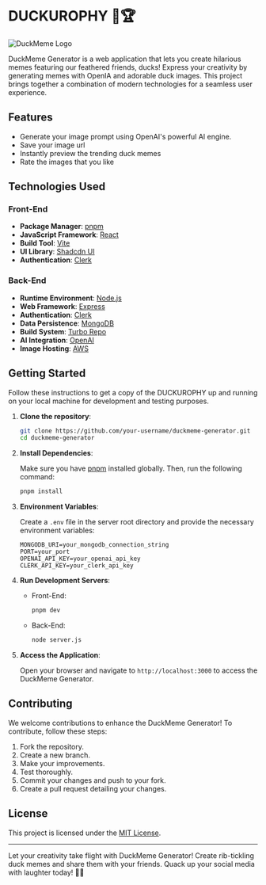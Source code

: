 # DUCKUROPHY 🦆🏆

![DuckMeme Logo](https://kurojam-sparta-client.onrender.com/)

DuckMeme Generator is a web application that lets you create hilarious memes featuring our feathered friends, ducks! Express your creativity by generating memes with OpenIA and adorable duck images. This project brings together a combination of modern technologies for a seamless user experience.

## Features

- Generate your image prompt using OpenAI's powerful AI engine.
- Save your image url 
- Instantly preview the trending duck memes
- Rate the images that you like

## Technologies Used

### Front-End

- **Package Manager**: [pnpm](https://pnpm.io/)
- **JavaScript Framework**: [React](https://reactjs.org/)
- **Build Tool**: [Vite](https://vitejs.dev/)
- **UI Library**: [Shadcdn UI](https://shadcdn.com/ui)
- **Authentication**: [Clerk](https://clerk.dev/)

### Back-End

- **Runtime Environment**: [Node.js](https://nodejs.org/)
- **Web Framework**: [Express](https://expressjs.com/)
- **Authentication**: [Clerk](https://clerk.dev/)
- **Data Persistence**: [MongoDB](https://www.mongodb.com/)
- **Build System**: [Turbo Repo](https://turbo.dev/repo)
- **AI Integration**: [OpenAI](https://www.openai.com/)
- **Image Hosting**: [AWS](https://aws.com/)

## Getting Started

Follow these instructions to get a copy of the DUCKUROPHY up and running on your local machine for development and testing purposes.

1. **Clone the repository**:

   ```bash
   git clone https://github.com/your-username/duckmeme-generator.git
   cd duckmeme-generator
   ```

2. **Install Dependencies**:

   Make sure you have [pnpm](https://pnpm.io/) installed globally. Then, run the following command:

   ```bash
   pnpm install
   ```

3. **Environment Variables**:

   Create a `.env` file in the server root directory and provide the necessary environment variables:

   ```plaintext
   MONGODB_URI=your_mongodb_connection_string
   PORT=your_port
   OPENAI_API_KEY=your_openai_api_key
   CLERK_API_KEY=your_clerk_api_key
   ```

4. **Run Development Servers**:

   - Front-End:

     ```bash
     pnpm dev
     ```

   - Back-End:

     ```bash
     node server.js
     ```

5. **Access the Application**:

   Open your browser and navigate to `http://localhost:3000` to access the DuckMeme Generator.

## Contributing

We welcome contributions to enhance the DuckMeme Generator! To contribute, follow these steps:

1. Fork the repository.
2. Create a new branch.
3. Make your improvements.
4. Test thoroughly.
5. Commit your changes and push to your fork.
6. Create a pull request detailing your changes.

## License

This project is licensed under the [MIT License](LICENSE).

---

Let your creativity take flight with DuckMeme Generator! Create rib-tickling duck memes and share them with your friends. Quack up your social media with laughter today! 🦆🎉